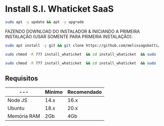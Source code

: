 # Install S.I. Whaticket SaaS

```bash
sudo apt -y update && apt -y upgrade
```

FAZENDO DOWNLOAD DO INSTALADOR & INICIANDO A PRIMEIRA INSTALAÇÃO (USAR SOMENTE PARA PRIMEIRA INSTALAÇÃO):

```bash
sudo apt install -y git && git clone https://github.com/melissagobatti/install_siwhaticket_saas.git install_whaticket && sudo chmod -R 777 install_whaticket  && cd install_whaticket  && sudo ./install_primaria
```


```bash
sudo chmod -R 777 install_whaticket  && cd install_whaticket  && sudo ./install_primaria
```


```bash
sudo chmod -R 777 install_whaticket  && cd install_whaticket  && sudo ./install_instancia
```


## Requisitos

| --- | Mínimo | Recomendado |
| --- | --- | --- |
| Node JS | 14.x | 16.x |
| Ubuntu | 18.x | 20.x |
| Memória RAM | 2Gb | 4Gb |  


